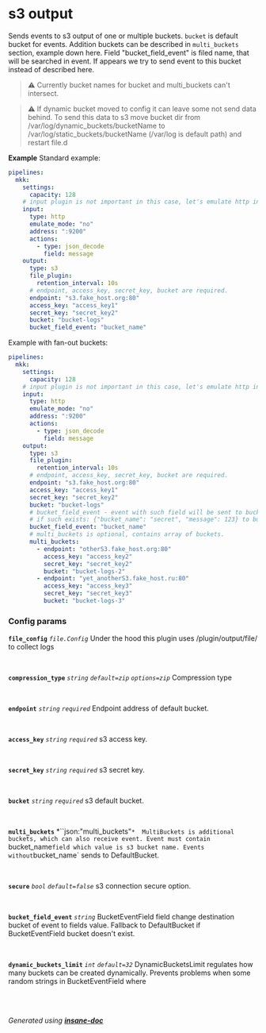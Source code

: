 # s3 output
Sends events to s3 output of one or multiple buckets.
`bucket` is default bucket for events. Addition buckets can be described in `multi_buckets` section, example down here.
Field "bucket_field_event" is filed name, that will be searched in event.
If appears we try to send event to this bucket instead of described here.

> ⚠ Currently bucket names for bucket and multi_buckets can't intersect.

> ⚠ If dynamic bucket moved to config it can leave some not send data behind.
> To send this data to s3 move bucket dir from /var/log/dynamic_buckets/bucketName to /var/log/static_buckets/bucketName (/var/log is default path)
> and restart file.d

**Example**
Standard example:
```yaml
pipelines:
  mkk:
    settings:
      capacity: 128
    # input plugin is not important in this case, let's emulate http input.
    input:
      type: http
      emulate_mode: "no"
      address: ":9200"
      actions:
        - type: json_decode
          field: message
    output:
      type: s3
      file_plugin:
        retention_interval: 10s
      # endpoint, access_key, secret_key, bucket are required.
      endpoint: "s3.fake_host.org:80"
      access_key: "access_key1"
      secret_key: "secret_key2"
      bucket: "bucket-logs"
      bucket_field_event: "bucket_name"
```

Example with fan-out buckets:
```yaml
pipelines:
  mkk:
    settings:
      capacity: 128
    # input plugin is not important in this case, let's emulate http input.
    input:
      type: http
      emulate_mode: "no"
      address: ":9200"
      actions:
        - type: json_decode
          field: message
    output:
      type: s3
      file_plugin:
        retention_interval: 10s
      # endpoint, access_key, secret_key, bucket are required.
      endpoint: "s3.fake_host.org:80"
      access_key: "access_key1"
      secret_key: "secret_key2"
      bucket: "bucket-logs"
      # bucket_field_event - event with such field will be sent to bucket with its value
      # if such exists: {"bucket_name": "secret", "message": 123} to bucket "secret".
      bucket_field_event: "bucket_name"
      # multi_buckets is optional, contains array of buckets.
      multi_buckets:
        - endpoint: "otherS3.fake_host.org:80"
          access_key: "access_key2"
          secret_key: "secret_key2"
          bucket: "bucket-logs-2"
        - endpoint: "yet_anotherS3.fake_host.ru:80"
          access_key: "access_key3"
          secret_key: "secret_key3"
          bucket: "bucket-logs-3"
```

### Config params
**`file_config`** *`file.Config`* 
Under the hood this plugin uses /plugin/output/file/ to collect logs

<br>

**`compression_type`** *`string`* *`default=zip`* *`options=zip`* 
Compression type

<br>

**`endpoint`** *`string`* *`required`* 
Endpoint address of default bucket.

<br>

**`access_key`** *`string`* *`required`* 
s3 access key.

<br>

**`secret_key`** *`string`* *`required`* 
s3 secret key.

<br>

**`bucket`** *`string`* *`required`* 
s3 default bucket.

<br>

**`multi_buckets`** *``json:"multi_buckets"`* 
MultiBuckets is additional buckets, which can also receive event.
Event must contain `bucket_name` field which value is s3 bucket name.
Events without `bucket_name` sends to DefaultBucket.

<br>

**`secure`** *`bool`* *`default=false`* 
s3 connection secure option.

<br>

**`bucket_field_event`** *`string`* 
BucketEventField field change destination bucket of event to fields value.
Fallback to DefaultBucket if BucketEventField bucket doesn't exist.

<br>

**`dynamic_buckets_limit`** *`int`* *`default=32`* 
DynamicBucketsLimit regulates how many buckets can be created dynamically.
Prevents problems when some random strings in BucketEventField where

<br>

<br>*Generated using [__insane-doc__](https://github.com/vitkovskii/insane-doc)*